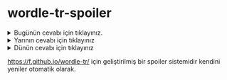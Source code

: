 # wordle-tr-spoiler

<details>
  <summary>Bugünün cevabı için tıklayınız.</summary>
  <br>
    <b> gayur </b>
</details>

<details>
  <summary>Yarının cevabı için tıklayınız</summary>
  <br>
   <b> türbe </b>
</details>

<details>
  <summary>Dünün cevabı için tıklayınız </summary>
  <br>
  <b> saçış </b>
</details>

https://f.github.io/wordle-tr/ için geliştirilmiş bir spoiler sistemidir kendini yeniler otomatik olarak.

